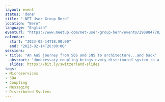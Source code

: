 ```yaml
---
layout: event
status: 'done'
title: ".NET User Group Bern"
location: "Bern"
language: "English"
eventurl: "https://www.meetup.com/net-user-group-bern/events/290984778/"
calendar:
  start: "2023-02-14T18:00:00"
  end: "2023-02-14T20:00:00"
sessions:
- title: "An AWS journey from SQS and SNS to architecture...and back"
  abstract: "Unnecessary coupling brings every distributed system to a grinding halt. A great way to decouple services is to use messages exchanged over queues instead of HTTP. AWS offers at least two prominent options for messaging, SQS and SNS, which have some overlap. After this talk, you will understand the difference between SQS and SNS, and when and how to use them. You'll learn how messaging has the potential to shape your systems in powerful ways, not only with AWS. Join me for valuable lessons to stop fearing about coupling - all with examples in C#."
  slides: https://bit.ly/switzerland-slides
tags:
- Microservices
- SOA
- Coupling
- Messaging
- Distributed Systems
---
```

